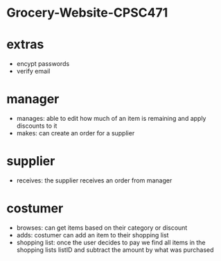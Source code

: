 # Grocery-Website-CPSC471



# extras
- encypt passwords
- verify email

# manager
- manages: able to edit how much of an item is remaining and apply discounts to it
- makes: can create an order for a supplier
# supplier
- receives: the supplier receives an order from manager
# costumer
- browses: can get items based on their category or discount
- adds: costumer can add an item to their shopping list
- shopping list: once the user decides to pay we find all items in the shopping lists listID and subtract the amount by what was purchased

